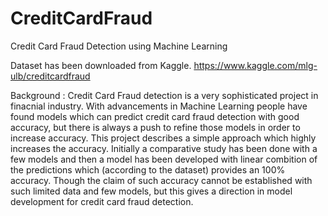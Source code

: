# CreditCardFraud
Credit Card Fraud Detection using Machine Learning

Dataset has been downloaded from Kaggle. https://www.kaggle.com/mlg-ulb/creditcardfraud

Background :
Credit Card Fraud detection is a very sophisticated project in finacnial industry. With advancements in Machine Learning people have found models which can predict credit card fraud detection with good accuracy, but there is always a push to refine those models in order to increase accuracy.
This project describes a simple approach which highly increases the accuracy. Initially a comparative study has been done with a few models and then a model has been developed with linear combition of the predictions which (according to the dataset) provides an 100% accuracy. Though the claim of such accuracy cannot be established with such limited data and few models, but this gives a direction in model development for credit card fraud detection.

